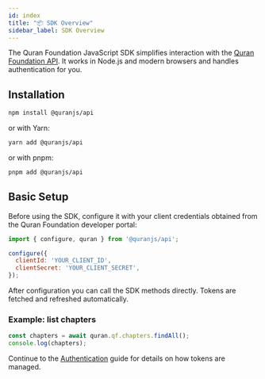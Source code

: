 ```yaml
---
id: index
title: "📦 SDK Overview"
sidebar_label: SDK Overview
---
```


The Quran Foundation JavaScript SDK simplifies interaction with the [Quran Foundation API](https://api-docs.quran.foundation). It works in Node.js and modern browsers and handles authentication for you.

## Installation

```bash
npm install @quranjs/api
```

or with Yarn:

```bash
yarn add @quranjs/api
```

or with pnpm:

```bash
pnpm add @quranjs/api
```

## Basic Setup

Before using the SDK, configure it with your client credentials obtained from the Quran Foundation developer portal:

```javascript
import { configure, quran } from '@quranjs/api';

configure({
  clientId: 'YOUR_CLIENT_ID',
  clientSecret: 'YOUR_CLIENT_SECRET',
});
```

After configuration you can call the SDK methods directly. Tokens are fetched and refreshed automatically.

### Example: list chapters

```javascript
const chapters = await quran.qf.chapters.findAll();
console.log(chapters);
```

Continue to the [Authentication](authentication.md) guide for details on how tokens are managed.
